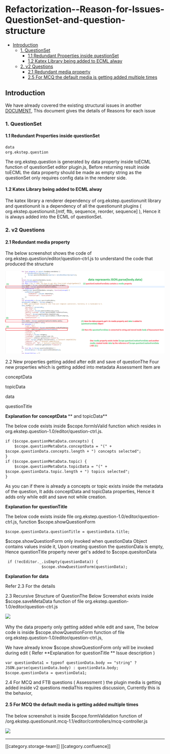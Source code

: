 # Refactorization--Reason-for-Issues-QuestionSet-and-question-structure

* [Introduction ](Refactorization--Reason-for-Issues-QuestionSet-and-question-structure.md#introduction )
  * [1. QuestionSet](Refactorization--Reason-for-Issues-QuestionSet-and-question-structure.md#1. questionset)
    * [1.1 Redundant Properties inside questionSet](Refactorization--Reason-for-Issues-QuestionSet-and-question-structure.md#1.1-redundant-properties-inside-questionset)
    * [1.2 Katex Library being added to ECML alway](Refactorization--Reason-for-Issues-QuestionSet-and-question-structure.md#1.2-katex-library-being-added-to-ecml-alway)
  * [2. v2 Questions ](Refactorization--Reason-for-Issues-QuestionSet-and-question-structure.md#2.-v2-questions )
    * [2.1 Redundant media property](Refactorization--Reason-for-Issues-QuestionSet-and-question-structure.md#2.1-redundant-media-property)
    * [2.5 For MCQ the default media is getting added multiple times ](Refactorization--Reason-for-Issues-QuestionSet-and-question-structure.md#2.5-for-mcq-the-default-media-is-getting-added-multiple-times )

## Introduction&#x20;

We have already covered the existing structural issues in another [DOCUMENT](https://project-sunbird.atlassian.net/wiki/spaces/DPT/pages/794558518), This document gives the details of Reasons for each issue

### 1. QuestionSet

#### 1.1 Redundant Properties inside questionSet

```
data 
org.ekstep.question
```

The org.ekstep.question is generated by data property inside toECML function of  questionSet editor plugin.js,  Before returning result inside toECML  the data property should be made as empty string as the questionSet only requires config data in the renderer side.

#### 1.2 Katex Library being added to ECML alway

The katex library a renderer dependency of org.ekstep.questionunit library and questionunit is a dependency of all the questionunit plugins ( org.ekstep.questionunit.\[mtf, ftb, sequence, reorder, sequence] ), Hence it is always added into the ECML of questionSet.

### 2. v2 Questions&#x20;

#### 2.1 Redundant media property

The below screenshot shows the code of org.ekstep.question/editor/question-ctrl.js to understand the code that produced the structure

![](images/storage/media-issue.png)

2.2 New properties getting added after edit and save of questionThe Four new properties which is getting added into metadata Assessment Item are&#x20;

conceptData

topicData

data

questionTitle

**Explanation for  conceptData** \*\* and topicData\*\*

The below code exists inside $scope.formIsValid function which resides in org.ekstep.question-1.0/editor/question-ctrl.js.

```
if ($scope.questionMetaData.concepts) {
	$scope.questionMetaData.conceptData = "(" + $scope.questionData.concepts.length + ") concepts selected";
}
if ($scope.questionMetaData.topic) {
	$scope.questionMetaData.topicData = "(" + $scope.questionData.topic.length + ") topics selected";
}
```

As you can if there is already a concepts or topic exists inside the metadata of the question,  It adds conceptData and topicData properties, Hence  it adds  only while edit and save not while creation.

**Explanation for questionTitle**

The below code exists inside file org.ekstep.question-1.0/editor/question-ctrl.js, function $scope.showQuestionForm&#x20;

```
$scope.questionData.questionTitle = questionData.title;
```

$scope.showQuestionForm  only invoked when questionData Object contains values inside it, Upon creating question the questionData is empty, Hence questionTitle property never get's added to $scope.quesitonData

```
 if (!ecEditor._.isEmpty(questionData)) {
                $scope.showQuestionForm(questionData);
```

**Explanation for data**

Refer 2.3 For the details

2.3 Recursive Structure of QuestionThe Below Screenshot exists inside $scope.saveMetaData function of file org.ekstep.question-1.0/editor/question-ctrl.js

![](images/storage/data\_problem.png)

Why the data property only getting added while edit and save, The below code is inside $scope.showQuestionForm function of file org.ekstep.question-1.0/editor/question-ctrl.js,&#x20;

We have already know $scope.showQuestionForm only will be invoked during edit ( Refer  \*\*Explanation for questionTitle \*\* Issue description )

```
var questionData1 = typeof questionData.body == "string" ? JSON.parse(questionData.body) : questionData.body;
$scope.questionData = questionData1;
```

2.4 For MCQ and FTB questions ( Assessment ) the plugin media is getting added inside v2 questions mediaThis requires discussion, Currently this is the behavior,&#x20;

#### 2.5 For MCQ the default media is getting added multiple times&#x20;

The below screenshot is inside $scope.formValidation function of /org.ekstep.questionunit.mcq-1.1/editor/controllers/mcq-controller.js

![](images/storage/MCQ\_redundant\_media.png)

***

\[\[category.storage-team]] \[\[category.confluence]]
